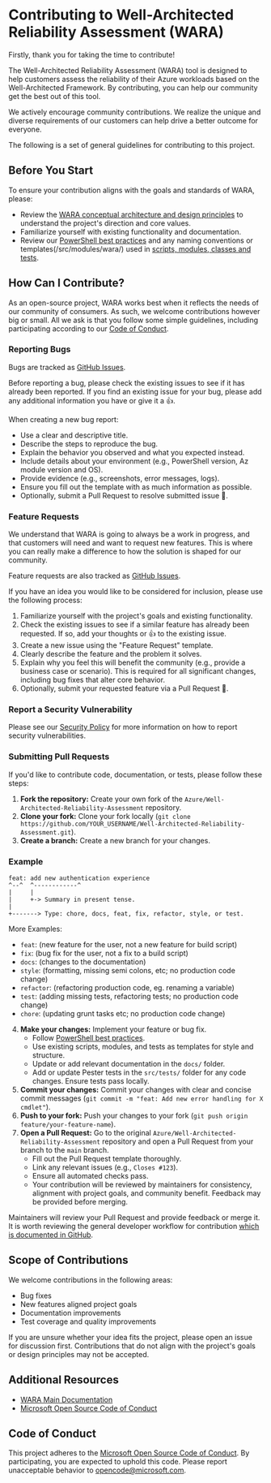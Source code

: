 ﻿# Contributing to Well-Architected Reliability Assessment (WARA)

Firstly, thank you for taking the time to contribute!

The Well-Architected Reliability Assessment (WARA) tool is designed to help customers assess the reliability of their Azure workloads based on the Well-Architected Framework. By contributing, you can help our community get the best out of this tool.

We actively encourage community contributions. We realize the unique and diverse requirements of our customers can help drive a better outcome for everyone.

The following is a set of general guidelines for contributing to this project.

## Before You Start

To ensure your contribution aligns with the goals and standards of WARA, please:
* Review the [WARA conceptual architecture and design principles](/README.md) to understand the project's direction and core values.
* Familiarize yourself with existing functionality and documentation.
* Review our [PowerShell best practices](https://learn.microsoft.com/en-us/powershell/scripting/developer/cmdlet/strongly-encouraged-development-guidelines?view=powershell-7.5&utm_source=chatgpt.com) and any naming conventions or templates(/src/modules/wara/) used in [scripts, modules, classes and tests](/src/).

## How Can I Contribute?

As an open-source project, WARA works best when it reflects the needs of our community of consumers. As such, we welcome contributions however big or small. All we ask is that you follow some simple guidelines, including participating according to our [Code of Conduct](https://opensource.microsoft.com/codeofconduct/).

### Reporting Bugs

Bugs are tracked as [GitHub Issues](https://github.com/Azure/Well-Architected-Reliability-Assessment/issues).

Before reporting a bug, please check the existing issues to see if it has already been reported. If you find an existing issue for your bug, please add any additional information you have or give it a 👍.

When creating a new bug report:
*   Use a clear and descriptive title.
*   Describe the steps to reproduce the bug.
*   Explain the behavior you observed and what you expected instead.
*   Include details about your environment (e.g., PowerShell version, Az module version and OS).
*   Provide evidence (e.g., screenshots, error messages, logs).
*   Ensure you fill out the template with as much information as possible.
*   Optionally, submit a Pull Request to resolve submitted issue 🔧.

### Feature Requests

We understand that WARA is going to always be a work in progress, and that customers will need and want to request new features. This is where you can really make a difference to how the solution is shaped for our community.

Feature requests are also tracked as [GitHub Issues](https://github.com/Azure/Well-Architected-Reliability-Assessment/issues).

If you have an idea you would like to be considered for inclusion, please use the following process:
1.  Familiarize yourself with the project's goals and existing functionality.
2.  Check the existing issues to see if a similar feature has already been requested. If so, add your thoughts or 👍 to the existing issue.
3.  Create a new issue using the "Feature Request" template.
4.  Clearly describe the feature and the problem it solves.
5.  Explain why you feel this will benefit the community (e.g., provide a business case or scenario). This is required for all significant changes, including bug fixes that alter core behavior.
6.  Optionally, submit your requested feature via a Pull Request 🔧.

### Report a Security Vulnerability

Please see our [Security Policy](https://github.com/Azure/Well-Architected-Reliability-Assessment/blob/main/SECURITY.md) for more information on how to report security vulnerabilities.

### Submitting Pull Requests

If you'd like to contribute code, documentation, or tests, please follow these steps:

1.  **Fork the repository:** Create your own fork of the `Azure/Well-Architected-Reliability-Assessment` repository.
2.  **Clone your fork:** Clone your fork locally (`git clone https://github.com/YOUR_USERNAME/Well-Architected-Reliability-Assessment.git`).
3.  **Create a branch:** Create a new branch for your changes.
### Example

```
feat: add new authentication experience
^--^  ^------------^
|     |
|     +-> Summary in present tense.
|
+-------> Type: chore, docs, feat, fix, refactor, style, or test.
```

More Examples:

- `feat`: (new feature for the user, not a new feature for build script)
- `fix`: (bug fix for the user, not a fix to a build script)
- `docs`: (changes to the documentation)
- `style`: (formatting, missing semi colons, etc; no production code change)
- `refactor`: (refactoring production code, eg. renaming a variable)
- `test`: (adding missing tests, refactoring tests; no production code change)
- `chore`: (updating grunt tasks etc; no production code change)
4.  **Make your changes:** Implement your feature or bug fix.
    *   Follow [PowerShell best practices](https://learn.microsoft.com/en-us/powershell/scripting/developer/cmdlet/strongly-encouraged-development-guidelines?view=powershell-7.5&utm_source=chatgpt.com).
    *   Use existing scripts, modules, and tests as templates for style and structure.
    *   Update or add relevant documentation in the `docs/` folder.
    *   Add or update Pester tests in the `src/tests/` folder for any code changes. Ensure tests pass locally.
5.  **Commit your changes:** Commit your changes with clear and concise commit messages (`git commit -m "feat: Add new error handling for X cmdlet"`).
6.  **Push to your fork:** Push your changes to your fork (`git push origin feature/your-feature-name`).
7.  **Open a Pull Request:** Go to the original `Azure/Well-Architected-Reliability-Assessment` repository and open a Pull Request from your branch to the `main` branch.
    *   Fill out the Pull Request template thoroughly.
    *   Link any relevant issues (e.g., `Closes #123`).
    *   Ensure all automated checks pass.
    *   Your contribution will be reviewed by maintainers for consistency, alignment with project goals, and community benefit. Feedback may be provided before merging.

Maintainers will review your Pull Request and provide feedback or merge it. It is worth reviewing the general developer workflow for contribution [which is documented in GitHub](https://docs.github.com/en/get-started/quickstart/contributing-to-projects).

## Scope of Contributions

We welcome contributions in the following areas:
* Bug fixes
* New features aligned project goals
* Documentation improvements
* Test coverage and quality improvements

If you are unsure whether your idea fits the project, please open an issue for discussion first. Contributions that do not align with the project's goals or design principles may not be accepted.

## Additional Resources

* [WARA Main Documentation](/README.md)
* [Microsoft Open Source Code of Conduct](https://opensource.microsoft.com/codeofconduct/)

## Code of Conduct

This project adheres to the [Microsoft Open Source Code of Conduct](https://opensource.microsoft.com/codeofconduct/). By participating, you are expected to uphold this code. Please report unacceptable behavior to [opencode@microsoft.com](mailto:opencode@microsoft.com).
